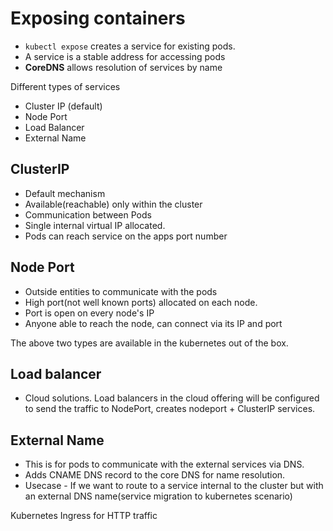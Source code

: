 # Exposing containers

- `kubectl expose` creates a service for existing pods.
- A service is a stable address for accessing pods
- **CoreDNS** allows resolution of services by name

Different types of services

- Cluster IP (default)
- Node Port
- Load Balancer
- External Name

## ClusterIP

- Default mechanism
- Available(reachable) only within the cluster
- Communication between Pods
- Single internal virtual IP allocated.
- Pods can reach service on the apps port number

## Node Port

- Outside entities to communicate with the pods
- High port(not well known ports) allocated on each node.
- Port is open on every node's IP
- Anyone able to reach the node, can connect via its IP and port

The above two types are available in the kubernetes out of the box.

## Load balancer

- Cloud solutions. Load balancers in the cloud offering will be configured to send the traffic to NodePort, creates nodeport + ClusterIP services.

## External Name

- This is for pods to communicate with the external services via DNS.
- Adds CNAME DNS record to the core DNS for name resolution.
- Usecase - If we want to route to a service internal to the cluster but with an external DNS name(service migration to kubernetes scenario)

Kubernetes Ingress for HTTP traffic
